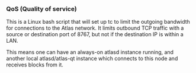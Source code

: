 ### QoS (Quality of service) ###

This is a Linux bash script that will set up tc to limit the outgoing bandwidth for connections to the Atlas network. It limits outbound TCP traffic with a source or destination port of 8767, but not if the destination IP is within a LAN.

This means one can have an always-on atlasd instance running, and another local atlasd/atlas-qt instance which connects to this node and receives blocks from it.
